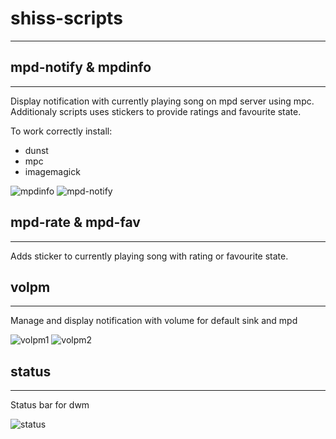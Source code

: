 # shiss-scripts
---------------
## mpd-notify & mpdinfo
-----------------------
Display notification with currently playing song on mpd server using mpc. Additionaly scripts uses
stickers to provide ratings and favourite state.

To work correctly install:
  * dunst
  * mpc
  * imagemagick

![mpdinfo](https://raw.githubusercontent.com/gzygmanski/shiss-scripts/master/screens/screen1.png "mpdinfo")
![mpd-notify](https://raw.githubusercontent.com/gzygmanski/shiss-scripts/master/screens/screen2.png "mpd-notify")

## mpd-rate & mpd-fav
---------------------
Adds sticker to currently playing song with rating or favourite state.

## volpm
--------
Manage and display notification with volume for default sink and mpd


![volpm1](https://raw.githubusercontent.com/gzygmanski/shiss-scripts/master/screens/screen3.png "volpm1")
![volpm2](https://raw.githubusercontent.com/gzygmanski/shiss-scripts/master/screens/screen4.png "volpm2")

## status
---------
Status bar for dwm

![status](https://raw.githubusercontent.com/gzygmanski/shiss-scripts/master/screens/screen5.png "status")
